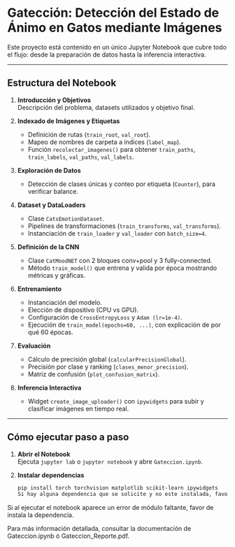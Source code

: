 # Gatección: Detección del Estado de Ánimo en Gatos mediante Imágenes

Este proyecto está contenido en un único Jupyter Notebook que cubre todo el flujo: desde la preparación de datos hasta la inferencia interactiva.

---

## Estructura del Notebook

1. **Introducción y Objetivos**  
   Descripción del problema, datasets utilizados y objetivo final.

2. **Indexado de Imágenes y Etiquetas**  
   - Definición de rutas (`train_root`, `val_root`).  
   - Mapeo de nombres de carpeta a índices (`label_map`).  
   - Función `recolectar_imagenes()` para obtener `train_paths`, `train_labels`, `val_paths`, `val_labels`.

3. **Exploración de Datos**  
   - Detección de clases únicas y conteo por etiqueta (`Counter`), para verificar balance.

4. **Dataset y DataLoaders**  
   - Clase `CatsEmotionDataset`.  
   - Pipelines de transformaciones (`train_transforms`, `val_transforms`).  
   - Instanciación de `train_loader` y `val_loader` con `batch_size=4`.

5. **Definición de la CNN**  
   - Clase `CatMoodNET` con 2 bloques conv+pool y 3 fully-connected.  
   - Método `train_model()` que entrena y valida por época mostrando métricas y gráficas.

6. **Entrenamiento**  
   - Instanciación del modelo.  
   - Elección de dispositivo (CPU vs GPU).  
   - Configuración de `CrossEntropyLoss` y `Adam (lr=1e-4)`.  
   - Ejecución de `train_model(epochs=60, ...)`, con explicación de por qué 60 épocas.

7. **Evaluación**  
   - Cálculo de precisión global (`calcularPrecisionGlobal`).  
   - Precisión por clase y ranking (`clases_menor_precision`).  
   - Matriz de confusión (`plot_confusion_matrix`).

8. **Inferencia Interactiva**  
   - Widget `create_image_uploader()` con `ipywidgets` para subir y clasificar imágenes en tiempo real.

---

## Cómo ejecutar paso a paso

1. **Abrir el Notebook**  
   Ejecuta `jupyter lab` o `jupyter notebook` y abre `Gateccion.ipynb`.

2. **Instalar dependencias**  
   ```bash
   pip install torch torchvision matplotlib scikit-learn ipywidgets
   Si hay alguna dependencia que se solicite y no este instalada, favor de instalar con: 

Si al ejecutar el notebook aparece un error de módulo faltante, favor de instala la dependencia.

Para más información detallada, consultar la documentación de Gateccion.ipynb ó Gateccion_Reporte.pdf.